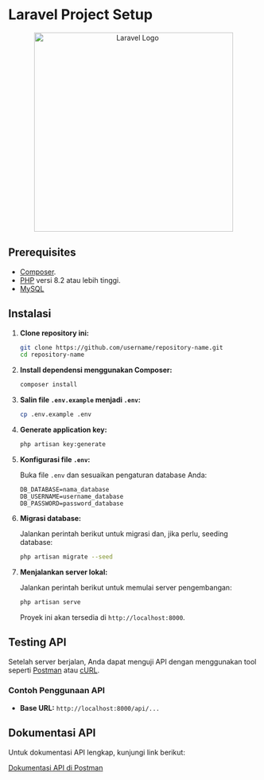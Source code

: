 # Laravel Project Setup

<p align="center"><a href="https://laravel.com" target="_blank"><img src="https://raw.githubusercontent.com/laravel/art/master/logo-lockup/5%20SVG/2%20CMYK/1%20Full%20Color/laravel-logolockup-cmyk-red.svg" width="400" alt="Laravel Logo"></a></p>

## Prerequisites

-   [Composer](https://getcomposer.org/download/).
-   [PHP](https://www.php.net/downloads.php) versi 8.2 atau lebih tinggi.
-   [MySQL](https://dev.mysql.com/downloads/mysql/)

## Instalasi

1. **Clone repository ini:**

    ```bash
    git clone https://github.com/username/repository-name.git
    cd repository-name
    ```

2. **Install dependensi menggunakan Composer:**

    ```bash
    composer install
    ```

3. **Salin file `.env.example` menjadi `.env`:**

    ```bash
    cp .env.example .env
    ```

4. **Generate application key:**

    ```bash
    php artisan key:generate
    ```

5. **Konfigurasi file `.env`:**

    Buka file `.env` dan sesuaikan pengaturan database Anda:

    ```env
    DB_DATABASE=nama_database
    DB_USERNAME=username_database
    DB_PASSWORD=password_database
    ```

6. **Migrasi database:**

    Jalankan perintah berikut untuk migrasi dan, jika perlu, seeding database:

    ```bash
    php artisan migrate --seed
    ```

7. **Menjalankan server lokal:**

    Jalankan perintah berikut untuk memulai server pengembangan:

    ```bash
    php artisan serve
    ```

    Proyek ini akan tersedia di `http://localhost:8000`.


## Testing API

Setelah server berjalan, Anda dapat menguji API dengan menggunakan tool seperti [Postman](https://www.postman.com/) atau [cURL](https://curl.se/).

### Contoh Penggunaan API

- **Base URL:** `http://localhost:8000/api/...`

## Dokumentasi API

Untuk dokumentasi API lengkap, kunjungi link berikut:

[Dokumentasi API di Postman](https://documenter.getpostman.com/view/35146012/2sA3sAfmrm)

